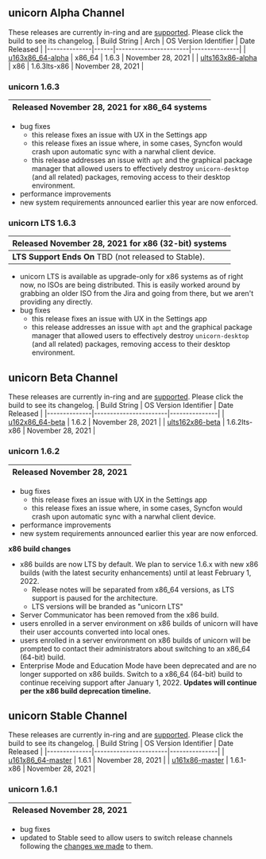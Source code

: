 ## unicorn Alpha Channel
These releases are currently in-ring and are [supported](https://github.com/OneTwentyFour/unicorndocs/blob/main/Releases/release-support-lifecycle.md). Please click the build to see its changelog.
| Build String | Arch | OS Version Identifier | Date Released |
|--------------|------|-----------------------|---------------|
| [u163x86_64-alpha](#unicorn-1-6-3) | x86_64 | 1.6.3 | November 28, 2021 |
| [ults163x86-alpha](#unicorn-LTS-1-6-3) | x86 | 1.6.3lts-x86 | November 28, 2021 |

### unicorn 1.6.3
| **Released** November 28, 2021 for x86_64 systems |
|--------------------------------|
- bug fixes
	- this release fixes an issue with UX in the Settings app
	- this release fixes an issue where, in some cases, Syncfon would crash upon automatic sync with a narwhal client device.
	- this release addresses an issue with `apt` and the graphical package manager that allowed users to effectively destroy `unicorn-desktop` (and all related) packages, removing access to their desktop environment.
- performance improvements
- new system requirements announced earlier this year are now enforced.

### unicorn LTS 1.6.3
| **Released** November 28, 2021 for x86 (32-bit) systems |
|--------------------------------|
| **LTS Support Ends On** TBD (not released to Stable).|

- unicorn LTS is available as upgrade-only for x86 systems as of right now, no ISOs are being distributed. This is easily worked around by grabbing an older ISO from the Jira and going from there, but we aren't providing any directly.
- bug fixes
	- this release fixes an issue with UX in the Settings app
	- this release addresses an issue with `apt` and the graphical package manager that allowed users to effectively destroy `unicorn-desktop` (and all related) packages, removing access to their desktop environment.

## unicorn Beta Channel
These releases are currently in-ring and are [supported](https://github.com/OneTwentyFour/unicorndocs/blob/main/version-support.md#currently-supported-indev-builds). Please click the build to see its changelog.
| Build String | OS Version Identifier | Date Released |
|--------------|-----------------------|---------------|
| [u162x86_64-beta](#unicorn-1-6-2) | 1.6.2  | November 28, 2021 |
| [ults162x86-beta](#unicorn-1-6-2) | 1.6.2lts-x86 | November 28, 2021 |

### unicorn 1.6.2
| **Released** November 28, 2021 |
|--------------------------------|
- bug fixes
	- this release fixes an issue with UX in the Settings app
	- this release fixes an issue where, in some cases, Syncfon would crash upon automatic sync with a narwhal client device.
- performance improvements
- new system requirements announced earlier this year are now enforced.

**x86 build changes**
- x86 builds are now LTS by default. We plan to service 1.6.x with new x86 builds (with the latest security enhancements) until at least February 1, 2022.
	- Release notes will be separated from x86_64 versions, as LTS support is paused for the architecture.
	- LTS versions will be branded as "unicorn LTS"
- Server Communicator has been removed from the x86 build.
- users enrolled in a server environment on x86 builds of unicorn will have their user accounts converted into local ones.
- users enrolled in a server environment on x86 builds of unicorn will be prompted to contact their administrators about switching to an x86_64 (64-bit) build.
- Enterprise Mode and Education Mode have been deprecated and are no longer supported on x86 builds. Switch to a x86_64 (64-bit) build to continue receiving support after January 1, 2022. **Updates will continue per the x86 build deprecation timeline.**

## unicorn Stable Channel
These releases are currently in-ring and are [supported](https://github.com/Wallymer/unicorndocs/blob/main/version-support.md#currently-supported-stable-builds). Please click the build to see its changelog.
| Build String | OS Version Identifier | Date Released |
|--------------|-----------------------|---------------|
| [u161x86_64-master](#unicorn-1-6-1) | 1.6.1  | November 28, 2021 |
| [u161x86-master](#unicorn-1-6-1) | 1.6.1-x86 | November 28, 2021 |

### unicorn 1.6.1
| **Released** November 28, 2021 |
|--------------------------------|

- bug fixes
- updated to Stable seed to allow users to switch release channels following the [changes we made](https://github.com/Wallymer/unicorndocs/blob/main/changes-to-release-channels.md) to them.
